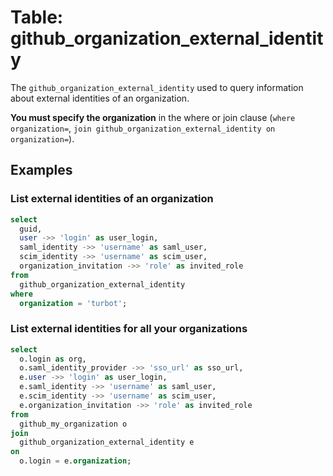 # Table: github_organization_external_identity

The `github_organization_external_identity` used to query information about external identities of an organization.

**You must specify the organization** in the where or join clause (`where organization=`, `join github_organization_external_identity on organization=`).

## Examples

### List external identities of an organization

```sql
select
  guid,
  user ->> 'login' as user_login,
  saml_identity ->> 'username' as saml_user,
  scim_identity ->> 'username' as scim_user,
  organization_invitation ->> 'role' as invited_role
from
  github_organization_external_identity
where
  organization = 'turbot';
```

### List external identities for all your organizations

```sql
select
  o.login as org,
  o.saml_identity_provider ->> 'sso_url' as sso_url,
  e.user ->> 'login' as user_login,
  e.saml_identity ->> 'username' as saml_user,
  e.scim_identity ->> 'username' as scim_user,
  e.organization_invitation ->> 'role' as invited_role
from
  github_my_organization o
join
  github_organization_external_identity e
on 
  o.login = e.organization;
```